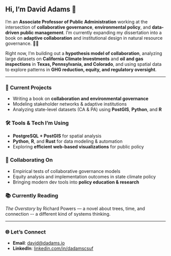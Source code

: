 ## Hi, I’m David Adams 👋

I’m an **Associate Professor of Public Administration** working at the intersection of **collaborative governance**, **environmental policy**, and **data-driven public management**. I’m currently expanding my dissertation into a book on **adaptive collaboration** and institutional design in natural resource governance. 🌿💧

Right now, I’m building out a **hypothesis model of collaboration**, analyzing large datasets on **California Climate Investments** and **oil and gas inspections** in **Texas, Pennsylvania, and Colorado**, and using spatial data to explore patterns in **GHG reduction, equity, and regulatory oversight**.

---

### 🔬 **Current Projects**  
- Writing a book on **collaboration and environmental governance**  
- Modeling stakeholder networks & adaptive institutions  
- Analyzing state-level datasets (CA & PA) using **PostGIS**, **Python**, and **R**  

### 🛠️ **Tools & Tech I’m Using**  
- **PostgreSQL + PostGIS** for spatial analysis  
- **Python**, **R**, and **Rust** for data modeling & automation  
- Exploring **efficient web-based visualizations** for public policy  

### 🤝 **Collaborating On**  
- Empirical tests of collaborative governance models  
- Equity analysis and implementation outcomes in state climate policy  
- Bringing modern dev tools into **policy education & research**  

### 📚 **Currently Reading**  
*The Overstory* by Richard Powers — a novel about trees, time, and connection -- a different kind of systems thinking.

---

### 🌐 **Let’s Connect**  
- **Email**: [david@dadams.io](mailto:david@dadams.io)  
- **LinkedIn**: [linkedin.com/in/dadamscsuf](https://www.linkedin.com/in/dadamscsuf/)  
